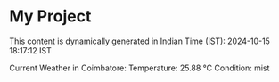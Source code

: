 # My Project

This content is dynamically generated in Indian Time (IST): 2024-10-15 18:17:12 IST


Current Weather in Coimbatore:
Temperature: 25.88 °C
Condition: mist
